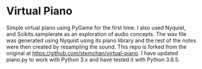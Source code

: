Virtual Piano
=============
Simple virtual piano using PyGame for the first time. I also used Nyquist, and Scikits.samplerate as an exploration of audio concepts. The wav file was generated using Nyquist using its piano library and the rest of the notes were then created by resampling the sound.
This repo is forked from the original at https://github.com/stemchan/virtual-piano.
I have updated piano.py to work with Python 3.x and have tested it with Python 3.6.5.
